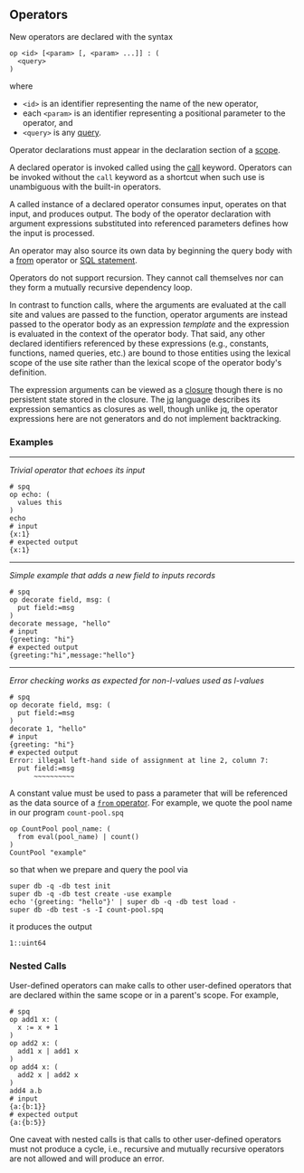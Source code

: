 ## Operators

New operators are declared with the syntax
```
op <id> [<param> [, <param> ...]] : (
  <query>
)
```
where 
* `<id>` is an identifier representing the name of the new operator,
* each `<param>` is an identifier representing a positional parameter to the operator, and
* `<query>` is any [query](../syntax.md).

Operator declarations must appear in the declaration section of a [scope](../syntax.md#scope).

A declared operator is invoked called using the [call](../operators/intro.md#call) keyword.
Operators can be invoked without the `call` keyword as a shortcut when such use
is unambiguous with the built-in operators.

A called instance of a declared operator consumes input, operates on that input,
and produces output.  The body of the
operator declaration with argument expressions substituted into referenced parameters
defines how the input is processed.

An operator may also source its own data by beginning the query body
with a [from](../operators/from.md) operator or [SQL statement](../sql/intro.md).

Operators do not support recursion.  They cannot call themselves nor can they
form a mutually recursive dependency loop.

In contrast to function calls, where the arguments are evaluated at the call site
and values are passed to the function, operator arguments are instead passed to the
operator body as an expression _template_ and the expression is evaluated in the
context of the operator body.  That said, any other declared identifiers referenced
by these expressions (e.g., constants, functions, named queries, etc.) are bound to
those entities using the lexical scope of the use site rather than the lexical
scope of the operator body's definition.

The expression arguments can be viewed as a
[closure](https://en.wikipedia.org/wiki/Closure_(computer_programming))
though there is no persistent state stored in the closure.
The [jq](https://github.com/jqlang/jq/wiki/jq-Language-Description#the-jq-language) language
describes its expression semantics as closures as well, though unlike jq,
the operator expressions here are not generators and do not implement backtracking.

### Examples

---

_Trivial operator that echoes its input_

```mdtest-spq
# spq
op echo: (
  values this
)
echo
# input
{x:1}
# expected output
{x:1}
```

---

_Simple example that adds a new field to inputs records_

```mdtest-spq
# spq
op decorate field, msg: (
  put field:=msg
)
decorate message, "hello"
# input
{greeting: "hi"}
# expected output
{greeting:"hi",message:"hello"}
```

---

_Error checking works as expected for non-l-values used as l-values_

```mdtest-spq fails {data-layout="stacked"}
# spq
op decorate field, msg: (
  put field:=msg
)
decorate 1, "hello"
# input
{greeting: "hi"}
# expected output
Error: illegal left-hand side of assignment at line 2, column 7:
  put field:=msg
      ~~~~~~~~~~
```

A constant value must be used to pass a parameter that will be referenced as
the data source of a [`from` operator](operators/from.md). For example, we
quote the pool name in our program `count-pool.spq`
```mdtest-input count-pool.spq
op CountPool pool_name: (
  from eval(pool_name) | count()
)
CountPool "example"
```
so that when we prepare and query the pool via
```mdtest-command
super db -q -db test init
super db -q -db test create -use example
echo '{greeting: "hello"}' | super db -q -db test load -
super db -db test -s -I count-pool.spq
```

it produces the output
```mdtest-output
1::uint64
```

### Nested Calls

User-defined operators can make calls to other user-defined operators that
are declared within the same scope or in a parent's scope. For example,
```mdtest-spq
# spq
op add1 x: (
  x := x + 1
)
op add2 x: (
  add1 x | add1 x
)
op add4 x: (
  add2 x | add2 x
)
add4 a.b
# input
{a:{b:1}}
# expected output
{a:{b:5}}
```
One caveat with nested calls is that calls to other user-defined operators must
not produce a cycle, i.e., recursive and mutually recursive operators are not
allowed and will produce an error.
